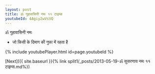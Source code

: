 ```yaml
---
layout: post
title: ॐ गुहावासिनी नमः ११ टाइम्स
youtubeId: 4Agiy2wVsVQ
---
```

 
 
 ॐ गुहावासिनी नमः  
 
 -  जो किसी के दिमाग की गुफा में रहता है 
 
  
 
  
 
 
 
 
 
 


{% include youtubePlayer.html id=page.youtubeId %}
 
[Next]({{ site.baseurl }}{% link  split1/_posts/2013-05-19-ॐ सुसरणाय नमः ११ टाइम्स.md%})
 
